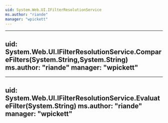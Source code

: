 ```yaml
---
uid: System.Web.UI.IFilterResolutionService
ms.author: "riande"
manager: "wpickett"
---
```


---
uid: System.Web.UI.IFilterResolutionService.CompareFilters(System.String,System.String)
ms.author: "riande"
manager: "wpickett"
---

---
uid: System.Web.UI.IFilterResolutionService.EvaluateFilter(System.String)
ms.author: "riande"
manager: "wpickett"
---
